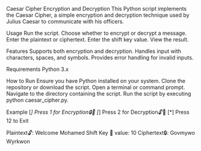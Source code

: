 Caesar Cipher Encryption and Decryption
This Python script implements the Caesar Cipher, a simple encryption and decryption technique used by Julius Caesar to communicate with his officers.

Usage
Run the script.
Choose whether to encrypt or decrypt a message.
Enter the plaintext or ciphertext.
Enter the shift key value.
View the result.

Features
Supports both encryption and decryption.
Handles input with characters, spaces, and symbols.
Provides error handling for invalid inputs.

Requirements
Python 3.x

How to Run
Ensure you have Python installed on your system.
Clone the repository or download the script.
Open a terminal or command prompt.
Navigate to the directory containing the script.
Run the script by executing python caesar_cipher.py.

Example
[*] Press 1 for Encryption🔒🔑
[*] Press 2 for Decryption🔓🔑
[*] Press 12 to Exit

Plaintext🔓: Welcome Mohamed
Shift Key 🔑 value: 10
Ciphertext🔒: Govmywo Wyrkwon
